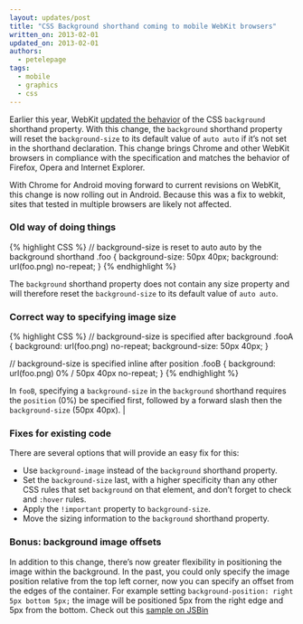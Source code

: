 ```yaml
---
layout: updates/post
title: "CSS Background shorthand coming to mobile WebKit browsers"
written_on: 2013-02-01
updated_on: 2013-02-01
authors:
  - petelepage
tags:
  - mobile
  - graphics
  - css
---
```

Earlier this year, WebKit [updated the behavior](https://bugs.webkit.org/show_bug.cgi?id=27577) of the CSS `background` shorthand property.  With this change, the `background` shorthand property will reset the `background-size` to its default value of `auto auto` if it’s not set in the shorthand declaration.  This change brings Chrome and other WebKit browsers in compliance with the specification and matches the behavior of Firefox, Opera and Internet Explorer.

With Chrome for Android moving forward to current revisions on WebKit, this change is now rolling out in Android.  Because this was a fix to webkit, sites that tested in multiple browsers are likely not affected.

### Old way of doing things


{% highlight CSS %}
// background-size is reset to auto auto by the background shorthand
.foo {
  background-size: 50px 40px;
  background: url(foo.png) no-repeat;
}
{% endhighlight %}

The `background` shorthand property does not contain any size property and will therefore reset the `background-size` to its default value of `auto auto`.

### Correct way to specifying image size


{% highlight CSS %}
// background-size is specified after background
.fooA {
  background: url(foo.png) no-repeat;
  background-size: 50px 40px;
}

// background-size is specified inline after position
.fooB {
  background: url(foo.png) 0% / 50px 40px no-repeat;
}
{% endhighlight %}

In `fooB`, specifying a `background-size` in the `background` shorthand requires the `position` (0%) be specified first, followed by a forward slash then the `background-size` (50px 40px). |

### Fixes for existing code

There are several options that will provide an easy fix for this:

* Use `background-image` instead of the `background` shorthand property.
* Set the `background-size` last, with a higher specificity than any other CSS rules that set `background` on that element, and don’t forget to check and `:hover` rules.
* Apply the `!important` property to `background-size`.
* Move the sizing information to the `background` shorthand property.

### Bonus: background image offsets

In addition to this change, there’s now greater flexibility in positioning the image within the background.  In the past, you could only specify the image position relative from the top left corner, now you can specify an offset from the edges of the container.  For example setting `background-position: right 5px bottom 5px;` the image will be positioned 5px from the right edge and 5px from the bottom.  Check out this [sample on JSBin](http://jsbin.com/ixogup/1/edit)
